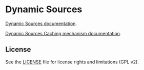 # Dynamic Sources

[Dynamic Sources documentation](/public_src/control/dynamic-sources/README.md).

[Dynamic Sources Caching mechanism documentation](/public_src/control/dynamic-sources/utils/README.md).

## License

See the [LICENSE](LICENSE.md) file for license rights and limitations (GPL v2).